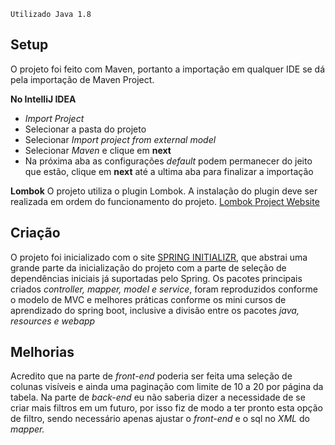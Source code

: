 `Utilizado Java 1.8`  
## Setup  
O projeto foi feito com Maven, portanto a importação em qualquer IDE se dá pela importação de Maven Project.  
  
**No IntelliJ IDEA**

 - *Import Project*
 - Selecionar a pasta do projeto
 - Selecionar *Import project from external model*
 - Selecionar *Maven* e clique em **next**
 - Na próxima aba as configurações *default* podem permanecer do jeito que estão, clique em **next** até a ultima aba para finalizar a importação

**Lombok**
O projeto utiliza o plugin Lombok. A instalação do plugin deve ser realizada em ordem do funcionamento do projeto.
[Lombok Project Website](https://projectlombok.org/) 

## Criação
O projeto foi inicializado com o site [SPRING INITIALIZR](https://start.spring.io/), que abstrai uma grande parte da inicialização do projeto com a parte de seleção de dependências iniciais já suportadas pelo Spring.
Os pacotes principais criados *controller, mapper, model e service*, foram reproduzidos conforme o modelo de MVC e melhores práticas conforme os mini cursos de aprendizado do spring boot, inclusive a divisão entre os pacotes *java, resources e webapp*

## Melhorias
Acredito que na parte de *front-end* poderia ser feita uma seleção de colunas visíveis e ainda uma paginação com limite de 10 a 20 por página da tabela.
Na parte de *back-end* eu não saberia dizer a necessidade de se criar mais filtros em um futuro, por isso fiz de modo a ter pronto esta opção de filtro, sendo necessário apenas ajustar o *front-end* e o sql no *XML* do *mapper.*
